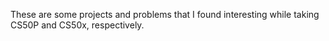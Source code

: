 These are some projects and problems that I found interesting while taking CS50P and CS50x, respectively.
